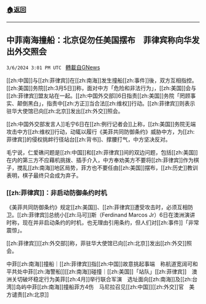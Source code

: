 ###  [:house:返回](README.md)
---


## 中菲南海撞船：北京促勿任美国摆布　菲律宾称向华发出外交照会
`3/6/2024 3:01 PM UTC ` [轉載自GNews](https://gnews.org/articles/2371073)

[[zh:中国]]与[[zh:菲律宾]]在[[zh:南海]]发生撞船[[zh:事件]]後，双方互相指控。[[zh:美国]]务院[[zh:3月5日]]称，面对中方「危险和非法行为」，[[zh:美国]]会与[[zh:菲律宾]]盟友站在一起。[[zh:中国外交部]]6日指责[[zh:美国]]务院「罔顾事实、颠倒黑白」，指责中[[zh:方正]]当合法[[zh:维权]]行动。[[zh:菲律宾]]则表示驻华大使馆已向[[zh:北京]]发出[[zh:外交]]照会。

[[zh:中国外交部发言人]]毛宁6日在[[zh:例行记者会]]上称，[[zh:美国]]务院无端攻击中方[[zh:维权]]行动，动辄以履行《美菲共同防御条约》威胁中方，为[[zh:菲律宾]]的侵权挑衅行径站台[[zh:背书]]、撑腰打气，中方坚决反对。

毛宁说，仁爱礁问题是[[zh:中国]]和[[zh:菲律宾]]间的双边问题，包括[[zh:美国]]在内的第三方不应藉机挑拨、插手介入，中方奉劝美方不要将[[zh:菲律宾]]作为棋子，搅乱[[zh:南海]]地区局势，菲方也不要任由[[zh:美国]]摆布，[[zh:历史]]教训表明，棋子最终只会成为弃子。

### [[zh:菲律宾]]：非启动防御条约时机

《美菲共同防御条约》规定[[zh:美国]]、[[zh:菲律宾]]遭受攻击时，必须互相防卫。[[zh:菲律宾]]总统小[[zh:马可]]斯（Ferdinand Marcos Jr）6日在澳洲演讲时称，现在并非启动条约的时机，也无理由引用条约，但人们对[[zh:事件]]「非常震惊」。

[[zh:菲律宾]][[zh:外交部]]称，菲驻华大使馆已向[[zh:北京]]发出[[zh:外交]]照会。

中菲[[zh:南海]]撞船｜[[zh:菲律宾]]指[[zh:中国]]故意挑起事端　称航道宽阔可和平共处中菲[[zh:海警船]][[zh:南海]]碰撞｜[[zh:美国]]「站队」[[zh:菲律宾]]　澳洲关切破坏稳定行为美菲[[zh:4月]]举行联合军演　选址面向[[zh:南海]]及[[zh:台湾]]岛屿中菲[[zh:南海]]撞船菲方4伤　马尼拉召见[[zh:中国]][[zh:外交]]官　美方谴责[[zh:北京]]
